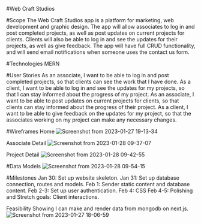#Web Craft Studios

#Scope
The Web Craft Studios app is a platform for marketing, web development and graphic design. The app will allow associates to log in and post completed projects, as well as post updates on current projects for clients. Clients will also be able to log in and see the updates for their projects, as well as give feedback. The app will have full CRUD functionality, and will send email notifications when someone uses the contact us form.

#Technologies MERN

#User Stories
As an associate, I want to be able to log in and post completed projects, so that clients can see the work that I have done.
As a client, I want to be able to log in and see the updates for my projects, so that I can stay informed about the progress of my project.
As an associate, I want to be able to post updates on current projects for clients, so that clients can stay informed about the progress of their project.
As a client, I want to be able to give feedback on the updates for my project, so that the associates working on my project can make any necessary changes.

#Wireframes
Home
![Screenshot from 2023-01-27 19-13-34](https://user-images.githubusercontent.com/116855471/215276601-1925a02c-2261-4ecd-9b70-f8eefe6bc303.png)

Associate Detail
![Screenshot from 2023-01-28 09-37-07](https://user-images.githubusercontent.com/116855471/215276573-7dd8f3e5-639b-438e-83ca-0519148cd28c.png)

Project Detail
![Screenshot from 2023-01-28 09-42-55](https://user-images.githubusercontent.com/116855471/215276560-99ffa540-a16d-4a71-b405-f157ca33bf82.png)

#Data Models
![Screenshot from 2023-01-28 09-54-15](https://user-images.githubusercontent.com/116855471/215276500-25b24584-3caa-484d-bafe-ae13df228642.png)

#Milestones
Jan 30: Set up website skeleton.
Jan 31: Set up database connection, routes and models.
Feb 1: Sender static content and database content.
Feb 2-3: Set up user authentication.
Feb 4: CSS
Feb 4-5: Polishing and Stretch goals: Client interactions.

Feasibility
Showing I can make and render data from mongodb on next.js.
![Screenshot from 2023-01-27 18-06-59](https://user-images.githubusercontent.com/116855471/215403966-032372b5-cb71-4443-986b-30778c5811bf.png)
